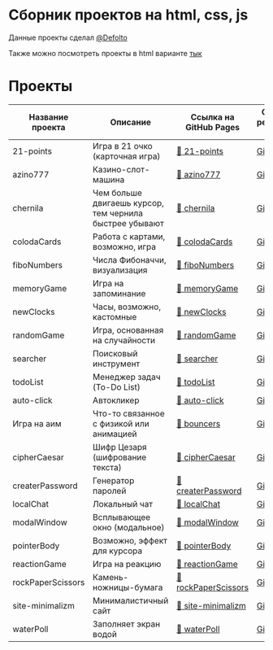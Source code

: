# Сборник проектов на html, css, js

Данные проекты сделал [@Defolto](https://github.com/Defolto)

Также можно посмотреть проекты в html варианте [тык](https://hoprik.github.io/exempleprojects/)

# Проекты

| Название проекта  | Описание                                                | Ссылка на GitHub Pages                                       | Ссылка на репозиторий автора                                |
|-------------------|---------------------------------------------------------|--------------------------------------------------------------|-------------------------------------------------------------|
| 21-points         | Игра в 21 очко (карточная игра)                         | [🔗 21-points](https://hoprik.github.io/exempleprojects/21-points) | [GitHub](https://github.com/Defolto/21-points)             |
| azino777          | Казино-слот-машина                                      | [🔗 azino777](https://hoprik.github.io/exempleprojects/azino777) | [GitHub](https://github.com/Defolto/azino777)              |
| chernila          | Чем больше двигаешь курсор, тем чернила быстрее убывают | [🔗 chernila](https://hoprik.github.io/exempleprojects/chernila) | [GitHub](https://github.com/Defolto/chernila)              |
| colodaCards       | Работа с картами, возможно, игра                        | [🔗 colodaCards](https://hoprik.github.io/exempleprojects/colodaCards) | [GitHub](https://github.com/Defolto/colodaCards)           |
| fiboNumbers       | Числа Фибоначчи, визуализация                           | [🔗 fiboNumbers](https://hoprik.github.io/exempleprojects/fiboNumbers) | [GitHub](https://github.com/Defolto/fiboNumbers)           |
| memoryGame        | Игра на запоминание                                     | [🔗 memoryGame](https://hoprik.github.io/exempleprojects/memoryGame) | [GitHub](https://github.com/Defolto/memoryGame)            |
| newClocks         | Часы, возможно, кастомные                               | [🔗 newClocks](https://hoprik.github.io/exempleprojects/newClocks) | [GitHub](https://github.com/Defolto/newClocks)             |
| randomGame        | Игра, основанная на случайности                         | [🔗 randomGame](https://hoprik.github.io/exempleprojects/randomGame) | [GitHub](https://github.com/Defolto/randomGame)            |
| searcher          | Поисковый инструмент                                    | [🔗 searcher](https://hoprik.github.io/exempleprojects/searcher) | [GitHub](https://github.com/Defolto/searcher)              |
| todoList          | Менеджер задач (To-Do List)                             | [🔗 todoList](https://hoprik.github.io/exempleprojects/todoList) | [GitHub](https://github.com/Defolto/todoList)              |
| auto-click        | Автокликер                                              | [🔗 auto-click](https://hoprik.github.io/exempleprojects/auto-click) | [GitHub](https://github.com/Defolto/auto-click)            |
| Игра на аим       | Что-то связанное с физикой или анимацией                | [🔗 bouncers](https://hoprik.github.io/exempleprojects/bouncers) | [GitHub](https://github.com/Defolto/bouncers)              |
| cipherCaesar      | Шифр Цезаря (шифрование текста)                         | [🔗 cipherCaesar](https://hoprik.github.io/exempleprojects/cipherCaesar) | [GitHub](https://github.com/Defolto/cipherCaesar)          |
| createrPassword   | Генератор паролей                                       | [🔗 createrPassword](https://hoprik.github.io/exempleprojects/createrPassword) | [GitHub](https://github.com/Defolto/createrPassword)       |
| localChat         | Локальный чат                                           | [🔗 localChat](https://hoprik.github.io/exempleprojects/localChat) | [GitHub](https://github.com/Defolto/localChat)             |
| modalWindow       | Всплывающее окно (модальное)                            | [🔗 modalWindow](https://hoprik.github.io/exempleprojects/modalWindow) | [GitHub](https://github.com/Defolto/modalWindow)           |
| pointerBody       | Возможно, эффект для курсора                            | [🔗 pointerBody](https://hoprik.github.io/exempleprojects/pointerBody) | [GitHub](https://github.com/Defolto/pointerBody)           |
| reactionGame      | Игра на реакцию                                         | [🔗 reactionGame](https://hoprik.github.io/exempleprojects/reactionGame) | [GitHub](https://github.com/Defolto/reactionGame)          |
| rockPaperScissors | Камень-ножницы-бумага                                   | [🔗 rockPaperScissors](https://hoprik.github.io/exempleprojects/rockPaperScissors) | [GitHub](https://github.com/Defolto/rockPaperScissors)     |
| site-minimalizm   | Минималистичный сайт                                    | [🔗 site-minimalizm](https://hoprik.github.io/exempleprojects/site-minimalizm) | [GitHub](https://github.com/Defolto/site-minimalizm)       |
| waterPoll         | Заполняет экран водой                                   | [🔗 waterPoll](https://hoprik.github.io/exempleprojects/waterPoll) | [GitHub](https://github.com/Defolto/waterPoll)             |